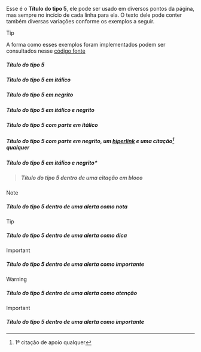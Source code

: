 Esse é o **Título do tipo 5**, ele pode ser usado em diversos pontos da página, mas sempre no incício de cada linha para ela. O texto dele pode conter também diversas variações conforme os exemplos a seguir.

>[!TIP]
>A forma como esses exemplos foram implementados podem ser consultados nesse [código fonte](https://github.com/eportella/markdown-to-html-builder/tree/main/h5/README.md)

##### Título do tipo 5
##### *Tìtulo do tipo 5 em itálico*
##### **Título do tipo 5 em negrito**
##### ***Título do tipo 5 em itálico e negrito***
##### Tìtulo do tipo 5 com parte em *itálico*
##### Título do tipo 5 com parte em **negrito**, um [hiperlink](/README.md) e uma citação[^1] qualquer
##### Título do tipo 5 em itálico e **negrito***

>##### Título do tipo 5 dentro de uma citação em bloco

>[!NOTE]
>##### Título do tipo 5 dentro de uma alerta como nota

>[!TIP]
>##### Título do tipo 5 dentro de uma alerta como dica

>[!IMPORTANT]
>##### Título do tipo 5 dentro de uma alerta como importante

>[!WARNING]
>##### Título do tipo 5 dentro de uma alerta como atenção

>[!IMPORTANT]
>##### Título do tipo 5 dentro de uma alerta como importante

[^1]: 1ª citação de apoio qualquer
